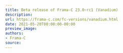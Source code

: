 ```yaml
---
title: Beta release of Frama-C 23.0~rc1 (Vanadium)
description:
url: https://frama-c.com/fc-versions/vanadium.html
date: 2021-05-20T00:00:00-00:00
preview_image:
authors:
- Frama-C
source:
---
```



